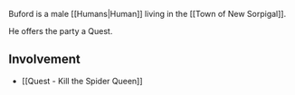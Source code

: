 Buford is a male [[Humans|Human]] living in the [[Town of New Sorpigal]].

He offers the party a Quest.
## Involvement
* [[Quest - Kill the Spider Queen]]